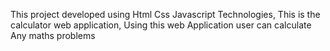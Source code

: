 This project developed using Html Css Javascript Technologies, This is the calculator web application, Using this web Application user can calculate 
Any maths problems
